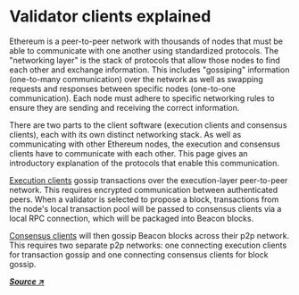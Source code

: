 # Validator clients explained

Ethereum is a peer-to-peer network with thousands of nodes that must be able to communicate with one another using standardized protocols. The "networking layer" is the stack of protocols that allow those nodes to find each other and exchange information. This includes "gossiping" information (one-to-many communication) over the network as well as swapping requests and responses between specific nodes (one-to-one communication). Each node must adhere to specific networking rules to ensure they are sending and receiving the correct information.

There are two parts to the client software (execution clients and consensus clients), each with its own distinct networking stack. As well as communicating with other Ethereum nodes, the execution and consensus clients have to communicate with each other. This page gives an introductory explanation of the protocols that enable this communication.

[Execution clients](execution-clients.md) gossip transactions over the execution-layer peer-to-peer network. This requires encrypted communication between authenticated peers. When a validator is selected to propose a block, transactions from the node's local transaction pool will be passed to consensus clients via a local RPC connection, which will be packaged into Beacon blocks.&#x20;

[Consensus clients](consensus-clients.md) will then gossip Beacon blocks across their p2p network. This requires two separate p2p networks: one connecting execution clients for transaction gossip and one connecting consensus clients for block gossip.

__[_Source ↗_](https://ethereum.org/en/developers/docs/networking-layer)__

